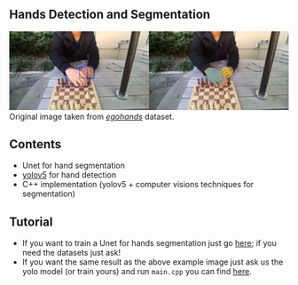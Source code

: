 ## Hands Detection and Segmentation
![Example output image](https://github.com/albertoursino/hands-detection-and-segmentation/blob/main/1.jpg)
Original image taken from [*egohands*](http://vision.soic.indiana.edu/projects/egohands/) dataset.

## Contents

- Unet for hand segmentation
- [yolov5](https://github.com/ultralytics/yolov5) for hand detection
- C++ implementation (yolov5 + computer visions techniques for segmentation)

## Tutorial

- If you want to train a Unet for hands segmentation just go [here](https://github.com/albertoursino/hands-detection-and-segmentation/blob/main/unet/unet.ipynb);
if you need the datasets just ask!
- If you want the same result as the above example image just ask us the yolo model (or train yours) and run `main.cpp` you can find [here](https://github.com/albertoursino/hands-detection-and-segmentation/tree/main/src).
